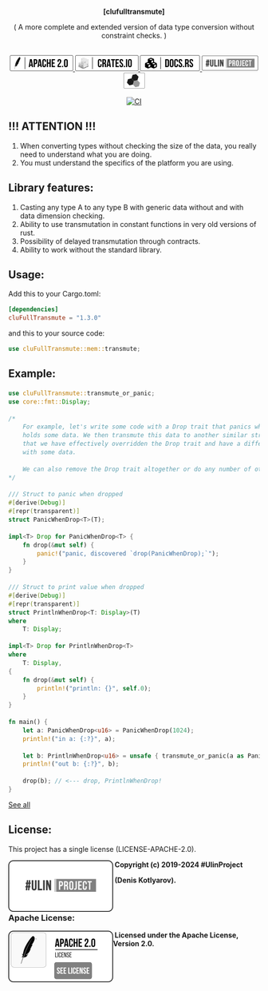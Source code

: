<div id="header" align="center">

  <b>[clufulltransmute]</b>
  
  ( A more complete and extended version of data type conversion without constraint checks. )
  </br></br>

<div id="badges">
  <a href="./LICENSE">
    <img src="https://github.com/UlinProject/img/blob/main/short_32/apache2.png?raw=true" alt="apache2"/>
  </a>
  <a href="https://crates.io/crates/cluFullTransmute">
    <img src="https://github.com/UlinProject/img/blob/main/short_32/cratesio.png?raw=true" alt="cratesio"/>
  </a>
  <a href="https://docs.rs/cluFullTransmute">
    <img src="https://github.com/UlinProject/img/blob/main/short_32/docrs.png?raw=true" alt="docrs"/>
  </a>
  <a href="https://github.com/denisandroid">
    <img src="https://github.com/UlinProject/img/blob/main/short_32/uproject.png?raw=true" alt="uproject"/>
  </a>
  <a href="https://github.com/clucompany">
    <img src="https://github.com/UlinProject/img/blob/main/short_32/clulab.png?raw=true" alt="clulab"/>
  </a>
	
  [![CI](https://github.com/clucompany/cluFullTransmute/actions/workflows/CI.yml/badge.svg?event=push)](https://github.com/clucompany/cluFullTransmute/actions/workflows/CI.yml) 


</div>
</div>

## !!! ATTENTION !!!

1. When converting types without checking the size of the data, you really need to understand what you are doing.
2. You must understand the specifics of the platform you are using.

## Library features:

1. Casting any type A to any type B with generic data without and with data dimension checking.
2. Ability to use transmutation in constant functions in very old versions of rust.
3. Possibility of delayed transmutation through contracts.
4. Ability to work without the standard library.

## Usage:

Add this to your Cargo.toml:

```toml
[dependencies]
cluFullTransmute = "1.3.0"
```

and this to your source code:
```rust
use cluFullTransmute::mem::transmute;
```

## Example:
```rust
use cluFullTransmute::transmute_or_panic;
use core::fmt::Display;

/*
	For example, let's write some code with a Drop trait that panics when dropped and
	holds some data. We then transmute this data to another similar struct and check
	that we have effectively overridden the Drop trait and have a different struct
	with some data.

	We can also remove the Drop trait altogether or do any number of other things.
*/

/// Struct to panic when dropped
#[derive(Debug)]
#[repr(transparent)]
struct PanicWhenDrop<T>(T);

impl<T> Drop for PanicWhenDrop<T> {
	fn drop(&mut self) {
		panic!("panic, discovered `drop(PanicWhenDrop);`");
	}
}

/// Struct to print value when dropped
#[derive(Debug)]
#[repr(transparent)]
struct PrintlnWhenDrop<T: Display>(T)
where
	T: Display;

impl<T> Drop for PrintlnWhenDrop<T>
where
	T: Display,
{
	fn drop(&mut self) {
		println!("println: {}", self.0);
	}
}

fn main() {
	let a: PanicWhenDrop<u16> = PanicWhenDrop(1024);
	println!("in a: {:?}", a);

	let b: PrintlnWhenDrop<u16> = unsafe { transmute_or_panic(a as PanicWhenDrop<u16>) };
	println!("out b: {:?}", b);

	drop(b); // <--- drop, PrintlnWhenDrop!
}
```

<a href="./examples">
  See all
</a>

## License:
This project has a single license (LICENSE-APACHE-2.0).

<div align="left">
  <a href="https://github.com/denisandroid">
    <img align="left" src="https://github.com/UlinProject/img/blob/main/block_220_100/uproject.png?raw=true" alt="uproject"/>
  </a>
  <b>&nbsp;Copyright (c) 2019-2024 #UlinProject</b>
	
  <b>&nbsp;(Denis Kotlyarov).</b>
  </br></br></br>
</div>

### Apache License:
<div align="left">
  <a href="./LICENSE">
    <img align="left" src="https://github.com/UlinProject/img/blob/main/block_220_100/apache2.png?raw=true" alt="apache2"/>
    
  </a>
  <b>&nbsp;Licensed under the Apache License, Version 2.0.</b>
  </br></br></br></br>
</div>

